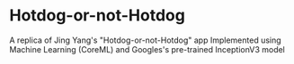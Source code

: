 # Hotdog-or-not-Hotdog

A replica of Jing Yang's "Hotdog-or-not-Hotdog" app
Implemented using Machine Learning (CoreML) and Googles's pre-trained InceptionV3 model
